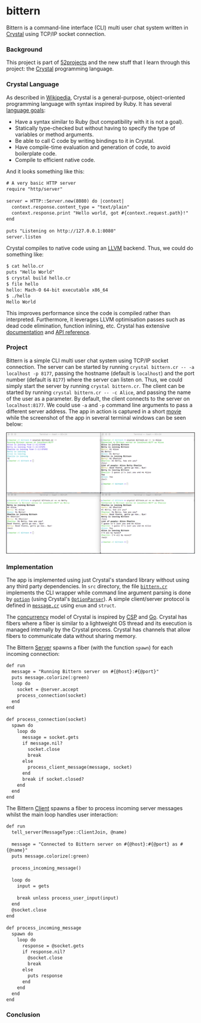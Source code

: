 # bittern

Bittern is a command-line interface (CLI) multi user chat system written in [Crystal](https://crystal-lang.org) using TCP/IP socket connection.

### Background

This project is part of [52projects](https://donny.github.io/52projects/) and the new stuff that I learn through this project: the [Crystal](https://crystal-lang.org) programming language.

### Crystal Language

As described in [Wikipedia](https://en.wikipedia.org/wiki/Crystal_(programming_language)), Crystal is a general-purpose, object-oriented programming language with syntax inspired by Ruby. It has several [language goals](https://crystal-lang.org):

- Have a syntax similar to Ruby (but compatibility with it is not a goal).
- Statically type-checked but without having to specify the type of variables or method arguments.
- Be able to call C code by writing bindings to it in Crystal.
- Have compile-time evaluation and generation of code, to avoid boilerplate code.
- Compile to efficient native code.

And it looks something like this:

```crystal
# A very basic HTTP server
require "http/server"

server = HTTP::Server.new(8080) do |context|
  context.response.content_type = "text/plain"
  context.response.print "Hello world, got #{context.request.path}!"
end

puts "Listening on http://127.0.0.1:8080"
server.listen
```

Crystal compiles to native code using an [LLVM](http://llvm.org) backend. Thus, we could do something like:

```shell
$ cat hello.cr
puts "Hello World"
$ crystal build hello.cr
$ file hello
hello: Mach-O 64-bit executable x86_64
$ ./hello
Hello World
```

This improves performance since the code is compiled rather than interpreted. Furthermore, it leverages LLVM optimisation passes such as dead code elimination, function inlining, etc. Crystal has extensive [documentation](https://crystal-lang.org/docs/) and [API reference](https://crystal-lang.org/api).

### Project

Bittern is a simple CLI multi user chat system using TCP/IP socket connection. The server can be started by running `crystal bittern.cr -- -a localhost -p 8177`, passing the hostname (default is `localhost`) and the port number (default is `8177`) where the server can listen on. Thus, we could simply start the server by running `crystal bittern.cr`. The client can be started by running `crystal bittern.cr -- -c Alice`, and passing the name of the user as a parameter. By default, the client connects to the server on `localhost:8177`. We could use `-a` and `-p` command line arguments to pass a different server address. The app in action is captured in a short [movie](https://raw.githubusercontent.com/donny/bittern/master/movie.mov) while the screenshot of the app in several terminal windows can be seen below:

![Screenshot](https://raw.githubusercontent.com/donny/bittern/master/screenshot.png)

### Implementation

The app is implemented using just Crystal's standard library without using any third party dependencies. In `src` directory, the file [`bittern.cr`](src/bittern.cr) implements the CLI wrapper while command line argument parsing is done by [`option`](src/option.cr) (using Crystal's [`OptionParser`](https://crystal-lang.org/api/0.20.4/OptionParser.html)). A simple client/server protocol is defined in [`message.cr`](src/message.cr) using `enum` and `struct`.

The [concurrency](https://crystal-lang.org/docs/guides/concurrency.html) model of Crystal is inspired by [CSP](https://en.wikipedia.org/wiki/Communicating_sequential_processes) and [Go](https://golang.org). Crystal has fibers where a fiber is similar to a lightweight OS thread and its execution is managed internally by the Crystal process. Crystal has channels that allow fibers to communicate data without sharing memory.

The Bittern [Server](src/server.cr) spawns a fiber (with the function `spawn`) for each incoming connection:

```crystal
def run
  message = "Running Bittern server on #{@host}:#{@port}"
  puts message.colorize(:green)
  loop do
    socket = @server.accept
    process_connection(socket)
  end
end

def process_connection(socket)
  spawn do
    loop do
      message = socket.gets
      if message.nil?
        socket.close
        break
      else
        process_client_message(message, socket)
      end
      break if socket.closed?
    end
  end
end
```

The Bittern [Client](src/client.cr) spawns a fiber to process incoming server messages whilst the main loop handles user interaction:

```crystal
def run
  tell_server(MessageType::ClientJoin, @name)

  message = "Connected to Bittern server on #{@host}:#{@port} as #{@name}"
  puts message.colorize(:green)

  process_incoming_message()

  loop do
    input = gets

    break unless process_user_input(input)
  end
  @socket.close
end

def process_incoming_message
  spawn do
    loop do
      response = @socket.gets
      if response.nil?
        @socket.close
        break
      else
        puts response
      end
    end
  end
end
```

### Conclusion
